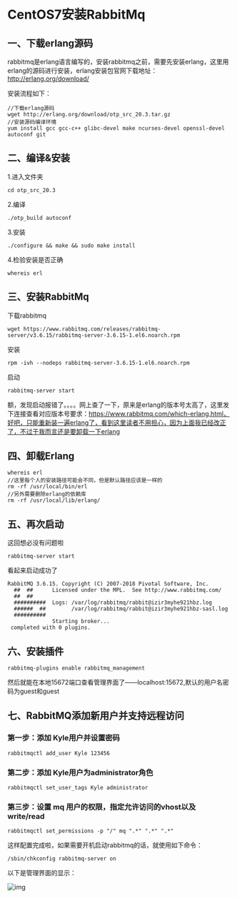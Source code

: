 # CentOS7安装RabbitMq

## 一、下载erlang源码

rabbitmq是erlang语言编写的，安装rabbitmq之前，需要先安装erlang，这里用erlang的源码进行安装，erlang安装包官网下载地址：http://erlang.org/download/

安装流程如下：

```
//下载erlang源码
wget http://erlang.org/download/otp_src_20.3.tar.gz
//安装源码编译环境
yum install gcc gcc-c++ glibc-devel make ncurses-devel openssl-devel autoconf git
```



## 二、编译&安装

1.进入文件夹

```
cd otp_src_20.3
```

2.编译

```
./otp_build autoconf
```

3.安装

```
./configure && make && sudo make install
```

4.检验安装是否正确

```
whereis erl
```



## 三、安装RabbitMq

下载rabbitmq

```
wget https://www.rabbitmq.com/releases/rabbitmq-server/v3.6.15/rabbitmq-server-3.6.15-1.el6.noarch.rpm
```

安装

```
rpm -ivh --nodeps rabbitmq-server-3.6.15-1.el6.noarch.rpm 
```

启动

```
rabbitmq-server start
```

额，发现启动报错了。。。。网上查了一下，原来是erlang的版本号太高了，这里发下连接查看对应版本号要求：https://www.rabbitmq.com/which-erlang.html，好吧，只能重新装一遍erlang了，看到这里读者不用担心，因为上面我已经改正了，不过于我而言还是要卸载一下erlang



## 四、卸载Erlang

```
whereis erl
//这里每个人的安装路径可能会不同，但是默认路径应该是一样的
rm -rf /usr/local/bin/erl
//另外需要删除erlang的依赖库
rm -rf /usr/local/lib/erlang/
```



## 五、再次启动

这回想必没有问题啦

```
rabbitmq-server start
```

看起来启动成功了

```
RabbitMQ 3.6.15. Copyright (C) 2007-2018 Pivotal Software, Inc.
  ##  ##      Licensed under the MPL.  See http://www.rabbitmq.com/
  ##  ##
  ##########  Logs: /var/log/rabbitmq/rabbit@izir3myhe921hbz.log
  ######  ##        /var/log/rabbitmq/rabbit@izir3myhe921hbz-sasl.log
  ##########
              Starting broker...
 completed with 0 plugins.
```



## 六、安装插件

```
rabbitmq-plugins enable rabbitmq_management
```

然后就能在本地15672端口查看管理界面了——localhost:15672,默认的用户名密码为guest和guest



## 七、RabbitMQ添加新用户并支持远程访问

### 第一步：添加 Kyle用户并设置密码

```
rabbitmqctl add_user Kyle 123456
```

### 第二步：添加 Kyle用户为administrator角色

```
rabbitmqctl set_user_tags Kyle administrator
```

### 第三步：设置 mq 用户的权限，指定允许访问的vhost以及write/read

```
rabbitmqctl set_permissions -p "/" mq ".*" ".*" ".*"
```

这样配置完成啦，如果需要开机启动rabbitmq的话，就使用如下命令：

```
/sbin/chkconfig rabbitmq-server on
```



以下是管理界面的显示：

![img](http://kylescloud.top/site/pic/RabbitMqManagement.jpg)